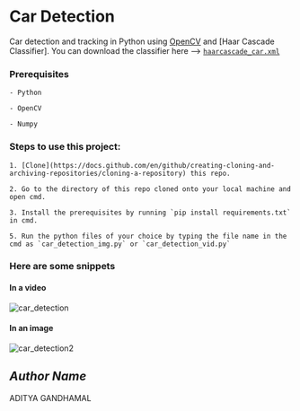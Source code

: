 # Car Detection
Car detection and tracking in Python using [OpenCV](https://github.com/opencv/opencv) and [Haar Cascade Classifier]. You can download the classifier here --> [`haarcascade_car.xml`](https://github.com/souravdeyone/git-openCV/blob/master/Haarcascades/haarcascade_car.xml)

### Prerequisites

    - Python

    - OpenCV

    - Numpy

### Steps to use this project:

    1. [Clone](https://docs.github.com/en/github/creating-cloning-and-archiving-repositories/cloning-a-repository) this repo.

    2. Go to the directory of this repo cloned onto your local machine and open cmd.  

    3. Install the prerequisites by running `pip install requirements.txt` in cmd.

    5. Run the python files of your choice by typing the file name in the cmd as `car_detection_img.py` or `car_detection_vid.py`

### Here are some snippets

#### In a video
![car_detection](https://user-images.githubusercontent.com/61016383/93662484-11391b80-fa7e-11ea-8c59-5fbff2cae30f.gif)

#### In an image
![car_detection2](https://user-images.githubusercontent.com/61016383/93662500-3463cb00-fa7e-11ea-81d6-f5a56627bf02.jpg)

## *Author Name*
ADITYA GANDHAMAL
